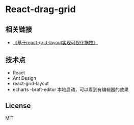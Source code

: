 # React-drag-grid
## 相关链接  
- [《基于react-grid-layout实现可视化拖拽》](https://bilif.github.io/2019/05/14/React%E5%AE%9E%E7%8E%B0%E7%82%AB%E9%85%B7%E7%9A%84%E5%8F%AF%E6%8B%96%E6%8B%BD%E7%BD%91%E6%A0%BC%E5%B8%83%E5%B1%80/)


## 技术点
- React
- Ant Design
- react-grid-layout
- echarts
-braft-editor
本地启动，可以看到有编辑器的效果
## License

MIT
